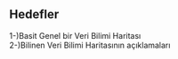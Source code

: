 ## Hedefler

1-)Basit Genel bir Veri Bilimi Haritası <br>
2-)Bilinen Veri Bilimi Haritasının açıklamaları
